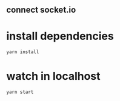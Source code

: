 ## connect socket.io 


# install dependencies

```shell
yarn install
```

# watch in localhost

```shell
yarn start
```


